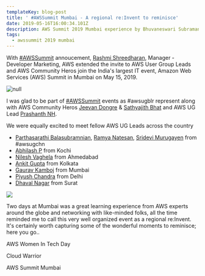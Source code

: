 ```yaml
---
templateKey: blog-post
title: ' #AWSSummit Mumbai - A regional re:Invent to reminisce'
date: 2019-05-16T16:00:34.101Z
description: AWS Summit 2019 Mumbai experience by Bhuvaneswari Subramani
tags:
  - awssummit 2019 mumbai
---
```

With [\#AWSSummit](https://www.awsugblr.in/blog/2019-04-08-awssummit-mumbai-registration-now-open/) annoucement, [Rashmi Shreedharan](https://www.linkedin.com/in/rashmis/), Manager - Developer Marketing, AWS extended the invite to AWS User Group Leads and AWS Community Heros join the India's largest IT event, Amazon Web Services (AWS) Summit in Mumbai on May 15, 2019.

![null](/img/awssummit_mumbai.png)

I was glad to be part of [\#AWSSummit](https://aws.amazon.com/events/summits/mumbai/) events as #awsugblr represent along with AWS Community Heros [Jeevan Dongre](https://www.linkedin.com/in/jeevandongre/) & [Sathyajith Bhat](https://www.linkedin.com/in/sathyabhat/)  and AWS UG Lead [Prashanth NH](https://in.linkedin.com/in/hnprashanth).

We were equally excited to meet fellow AWS UG Leads across the country

* [Parthasarathi Balasubramnian](https://www.linkedin.com/in/parthasarathi-b/), [Ramya Natesan](https://www.linkedin.com/in/ramya-natesan-67499711a/), [Sridevi Murugayen](https://www.linkedin.com/in/sridevi-murugayen-a3646b33/) from #awsugchn
* [Abhilash P](https://www.linkedin.com/in/hiabhilash/) from Kochi
* [Nilesh Vaghela](https://www.linkedin.com/in/nilesh-vaghela/) from Ahmedabad 
* [Ankit Gupta](https://www.linkedin.com/in/akgprogrammer/) from Kolkata
* [Gaurav Kamboj](https://www.linkedin.com/in/gauravkamboj/) from Mumbai
* [Piyush Chandra](https://www.linkedin.com/in/piyush-chandra-604472167/) from Delhi
* [Dhaval Nagar](https://www.linkedin.com/in/dhavaln/) from Surat

![](/img/main_group_summitday.png)

Two days at Mumbai was a great learning experience from AWS experts around the globe and networking with like-minded folks, all the time reminded me to call this very well organized event as a regional re:Invent. It's certainly worth capturing some of the wonderful moments to reminisce; here you go..

AWS Women In Tech Day

Cloud Warrior

AWS Summit Mumbai
